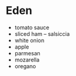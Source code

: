 # Eden

 - tomato sauce
 - sliced ham
 – salsiccia
 - white onion
 - apple
 - parmesan
 - mozarella
 - oregano
 
 
 